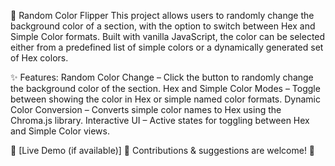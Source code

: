 🚀 Random Color Flipper 
This project allows users to randomly change the background color of a section, with the option to switch between Hex and Simple Color formats. Built with vanilla JavaScript, the color can be selected either from a predefined list of simple colors or a dynamically generated set of Hex colors.

✨ Features:
Random Color Change – Click the button to randomly change the background color of the section.
Hex and Simple Color Modes – Toggle between showing the color in Hex or simple named color formats.
Dynamic Color Conversion – Converts simple color names to Hex using the Chroma.js library.
Interactive UI – Active states for toggling between Hex and Simple Color views.

🔗 [Live Demo (if available)]
📌 Contributions & suggestions are welcome! 🚀
